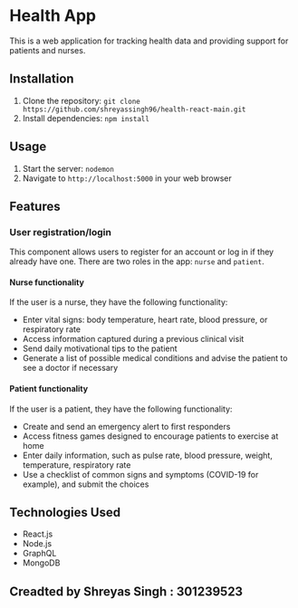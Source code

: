 # Health App

This is a web application for tracking health data and providing support for patients and nurses.

## Installation

1. Clone the repository: `git clone https://github.com/shreyassingh96/health-react-main.git`
2. Install dependencies: `npm install`

## Usage

1. Start the server: `nodemon`
2. Navigate to `http://localhost:5000` in your web browser

## Features

### User registration/login

This component allows users to register for an account or log in if they already have one. There are two roles in the app: `nurse` and `patient`.

#### Nurse functionality

If the user is a nurse, they have the following functionality:

- Enter vital signs: body temperature, heart rate, blood pressure, or respiratory rate
- Access information captured during a previous clinical visit
- Send daily motivational tips to the patient
- Generate a list of possible medical conditions and advise the patient to see a doctor if necessary

#### Patient functionality

If the user is a patient, they have the following functionality:

- Create and send an emergency alert to first responders
- Access fitness games designed to encourage patients to exercise at home
- Enter daily information, such as pulse rate, blood pressure, weight, temperature, respiratory rate
- Use a checklist of common signs and symptoms (COVID-19 for example), and submit the choices

## Technologies Used

- React.js
- Node.js
- GraphQL
- MongoDB

## Creadted by Shreyas Singh : 301239523
